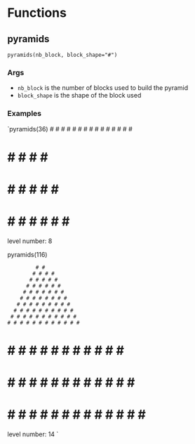 # Functions

## pyramids

`pyramids(nb_block, block_shape="#")`

### Args

- `nb_block` is the number of blocks used to build the pyramid
- `block_shape` is the shape of the block used

### Examples

`pyramids(36)
        #
       # #
      # # #
     # # # #
    # # # # #
   # # # # # #
  # # # # # # #
 # # # # # # # #
level number:  8

pyramids(116)

             # #
            # # # #
           # # # # #
          # # # # # #
         # # # # # # #
        # # # # # # # #
       # # # # # # # # #
      # # # # # # # # # #
     # # # # # # # # # # #
    # # # # # # # # # # # #
   # # # # # # # # # # # # #
  # # # # # # # # # # # # # #
 # # # # # # # # # # # # # # #
level number:  14
`  
  
